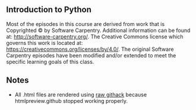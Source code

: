 ## Introduction to Python

  Most of the episodes in this course are derived from work that is Copyrighted © by Software Carpentry.  Additional information can be
  found at: http://software-carpentry.org/.  The Creative Commons license which governs this work is located at:
  https://creativecommons.org/licenses/by/4.0/. The original Software Carpentry episodes have been modified and/or extended to meet the
  specific learning goals of this class. 
  
 ## Notes
- All .html files are rendered using [raw githack](https://raw.githack.com) because htmlpreview.github stopped working properly.
